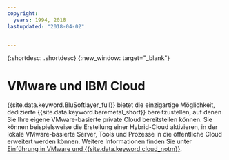```yaml
---
copyright:
  years: 1994, 2018
lastupdated: "2018-04-02"


---
```


{:shortdesc: .shortdesc}
{:new_window: target="_blank"}

# VMware und IBM Cloud

{{site.data.keyword.BluSoftlayer_full}} bietet die einzigartige Möglichkeit, dedizierte {{site.data.keyword.baremetal_short}} bereitzustellen, auf denen Sie Ihre eigene VMware-basierte private Cloud bereitstellen können. Sie können beispielsweise die Erstellung einer Hybrid-Cloud aktivieren, in der lokale VMware-basierte Server, Tools und Prozesse in die öffentliche Cloud erweitert werden können. Weitere Informationen finden Sie unter [Einführung in VMware und {{site.data.keyword.cloud_notm}}](/docs/infrastructure/vmware/vmware_index.html).
